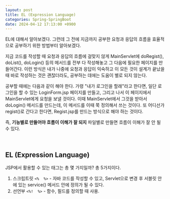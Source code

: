 ```yaml
---
layout: post
title: EL (Expression Language)
categories: Spring-SpringBoot
date: 2024-04-12 17:13:00 +0900
---
```

EL에 대해서 알아보겠다. 그런데 그 전에 지금까지 공부한 요청과 응답의 흐름을 효율적으로 공부하기 위한 방법부터 알아보겠다.

지금 코드를 작성할 때 요청과 응답의 흐름에 걸맞지 않게 MainServlet에 doRegist(), doList(), doLogin() 등의 메서드를 전부 다 작성해놓고 그 다음에 필요한 페이지를 만들어간다. 이런 방식은 내가 나중에 요청과 응답이 익숙하고 이 모든 것이 설계가 끝났을 때 바로 작성하는 것은 괜찮더라도, 공부하는 데에는 도움이 별로 되지 않는다.

공부할 때에는 다음과 같이 해야 한다. 가령 "내가 로그인을 할래"라고 한다면, 일단 로그인을 할 수 있는 LoginForm.jsp 페이지를 만들고, 그리고 나서 이 페이지에서 MainServlet에게 요청을 보낼 것이다. 이때 MainServlet에서 그것을 받아서 doLogin() 메서드를 만드는데, 이 메서드를 이때 쭉 정의해서 쓰는 것이다. 또 어디선가 regist()로 간다고 한다면, Regist.jsp를 만드는 방식으로 해야 하는 것이다.

즉, <b>기능별로 만들어야 흐름이 이해가 잘 되지</b> 파일별로 만들면 흐름이 이해가 잘 안 될 수 있다.

<br>

## EL (Expression Language)

JSP에서 활용할 수 있는 태그는 총 몇 가지일까? 총 5가지이다.

1. 스크립트릿 ```<%  %>``` - 자바 코드를 작성할 수 있고, Servlet으로 변경 후 서블릿 안에 있는 service() 메서드 안에 정의가 될 수 있다. 
2. 선언부 ```<%!  %>``` - 함수, 필드를 정의할 때 사용.
